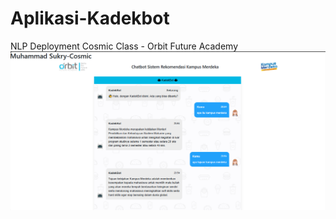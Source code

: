 # Aplikasi-Kadekbot
NLP Deployment
Cosmic Class - Orbit Future Academy
![Screenshoot](https://github.com/msukry21/Aplikasi-Kadekbot/blob/main/Screenshot.png)
